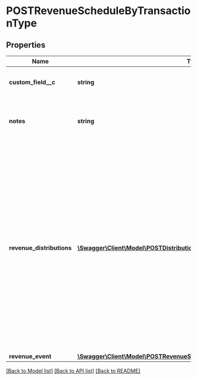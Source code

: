 # POSTRevenueScheduleByTransactionType

## Properties
Name | Type | Description | Notes
------------ | ------------- | ------------- | -------------
**custom_field__c** | **string** | Any custom fields defined for this object. | [optional] 
**notes** | **string** | Additional information about this record.  Character Limit: 2,000 | [optional] 
**revenue_distributions** | [**\Swagger\Client\Model\POSTDistributionItemType[]**](POSTDistributionItemType.md) | An array of revenue distributions. Represents how you want to distribute revenue for this revenue schedule. You can distribute revenue into a maximum of 250 accounting periods with one revenue schedule.  The sum of newAmounts must equal the the Charge Amount of the specified Invoice Item. | [optional] 
**revenue_event** | [**\Swagger\Client\Model\POSTRevenueScheduleByTransactionTypeRevenueEvent**](POSTRevenueScheduleByTransactionTypeRevenueEvent.md) |  | [optional] 

[[Back to Model list]](../README.md#documentation-for-models) [[Back to API list]](../README.md#documentation-for-api-endpoints) [[Back to README]](../README.md)



